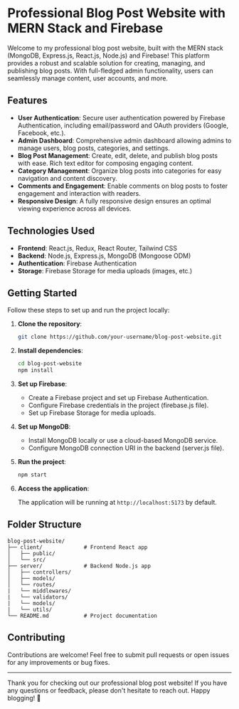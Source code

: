 # Professional Blog Post Website with MERN Stack and Firebase

Welcome to my professional blog post website, built with the MERN stack (MongoDB, Express.js, React.js, Node.js) and Firebase! This platform provides a robust and scalable solution for creating, managing, and publishing blog posts. With full-fledged admin functionality, users can seamlessly manage content, user accounts, and more.

## Features

- **User Authentication**: Secure user authentication powered by Firebase Authentication, including email/password and OAuth providers (Google, Facebook, etc.).
- **Admin Dashboard**: Comprehensive admin dashboard allowing admins to manage users, blog posts, categories, and settings.
- **Blog Post Management**: Create, edit, delete, and publish blog posts with ease. Rich text editor for composing engaging content.
- **Category Management**: Organize blog posts into categories for easy navigation and content discovery.
- **Comments and Engagement**: Enable comments on blog posts to foster engagement and interaction with readers.
- **Responsive Design**: A fully responsive design ensures an optimal viewing experience across all devices.

## Technologies Used

- **Frontend**: React.js, Redux, React Router, Tailwind CSS
- **Backend**: Node.js, Express.js, MongoDB (Mongoose ODM)
- **Authentication**: Firebase Authentication
- **Storage**: Firebase Storage for media uploads (images, etc.)

## Getting Started

Follow these steps to set up and run the project locally:

1. **Clone the repository**:

   ```bash
   git clone https://github.com/your-username/blog-post-website.git
   ```

2. **Install dependencies**:

   ```bash
   cd blog-post-website
   npm install
   ```

3. **Set up Firebase**:

   - Create a Firebase project and set up Firebase Authentication.
   - Configure Firebase credentials in the project (firebase.js file).
   - Set up Firebase Storage for media uploads.

4. **Set up MongoDB**:

   - Install MongoDB locally or use a cloud-based MongoDB service.
   - Configure MongoDB connection URI in the backend (server.js file).

5. **Run the project**:

   ```bash
   npm start
   ```

6. **Access the application**:

   The application will be running at `http://localhost:5173` by default.

## Folder Structure

```
blog-post-website/
├── client/             # Frontend React app
│   ├── public/
│   └── src/
├── server/             # Backend Node.js app
│   ├── controllers/
│   ├── models/
│   └── routes/
|   └── middlewares/
|   └── validators/
|   └── models/
|   └── utils/ 
└── README.md           # Project documentation
```

## Contributing

Contributions are welcome! Feel free to submit pull requests or open issues for any improvements or bug fixes.



---

Thank you for checking out our professional blog post website! If you have any questions or feedback, please don't hesitate to reach out. Happy blogging! 🚀
